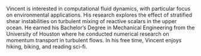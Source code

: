 Vincent is interested in computational fluid dynamics, with particular focus on environmental applications. His research explores the effect of stratified shear instabilities on turbulent mixing of reactive scalars in the upper ocean. He earned his Bachelor’s Degree in Mechanical Engineering from the University of Houston where he conducted numerical research on momentum transport in turbulent flows. In his free time, Vincent enjoys hiking, biking, and reading sci-fi.
